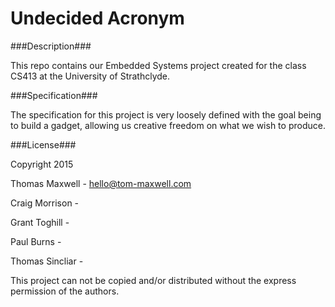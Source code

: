 Undecided Acronym
=========

###Description###

This repo contains our Embedded Systems project created for the class CS413 at the University of Strathclyde.


###Specification###

The specification for this project is very loosely defined with the goal being to build a gadget, allowing us creative freedom on what we wish to produce.


###License###

Copyright 2015


Thomas Maxwell		-	hello@tom-maxwell.com

Craig Morrison		-

Grant Toghill		-

Paul Burns			- 

Thomas Sincliar		- 


This project can not be copied and/or distributed without the express permission of the authors.